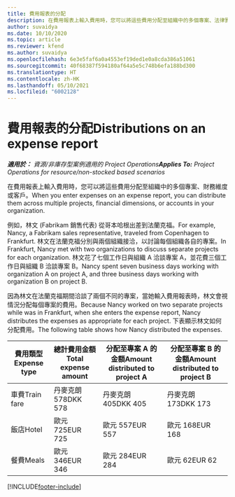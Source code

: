 ```yaml
---
title: 費用報表的分配
description: 在費用報表上輸入費用時，您可以將這些費用分配至組織中的多個專案、法律實體或客戶。
author: suvaidya
ms.date: 10/10/2020
ms.topic: article
ms.reviewer: kfend
ms.author: suvaidya
ms.openlocfilehash: 6e3e5faf6a0a4553ef19ded1e0a8cda386a51061
ms.sourcegitcommit: 40f68387f594180af64a5e5c748b6efa188bd300
ms.translationtype: HT
ms.contentlocale: zh-HK
ms.lasthandoff: 05/10/2021
ms.locfileid: "6002128"
---
```

# <a name="distributions-on-an-expense-report"></a><span data-ttu-id="9fb11-103">費用報表的分配</span><span class="sxs-lookup"><span data-stu-id="9fb11-103">Distributions on an expense report</span></span>

<span data-ttu-id="9fb11-104">_**適用於：** 資源/非庫存型案例適用的 Project Operations_</span><span class="sxs-lookup"><span data-stu-id="9fb11-104">_**Applies To:** Project Operations for resource/non-stocked based scenarios_</span></span>

<span data-ttu-id="9fb11-105">在費用報表上輸入費用時，您可以將這些費用分配至組織中的多個專案、財務維度或客戶。</span><span class="sxs-lookup"><span data-stu-id="9fb11-105">When you enter expenses on an expense report, you can distribute them across multiple projects, financial dimensions, or accounts in your organization.</span></span>

<span data-ttu-id="9fb11-106">例如，林文 (Fabrikam 銷售代表) 從哥本哈根出差到法蘭克福。</span><span class="sxs-lookup"><span data-stu-id="9fb11-106">For example, Nancy, a Fabrikam sales representative, traveled from Copenhagen to Frankfurt.</span></span> <span data-ttu-id="9fb11-107">林文在法蘭克福分別與兩個組織接洽，以討論每個組織各自的專案。</span><span class="sxs-lookup"><span data-stu-id="9fb11-107">In Frankfurt, Nancy met with two organizations to discuss separate projects for each organization.</span></span> <span data-ttu-id="9fb11-108">林文花了七個工作日與組織 A 洽談專案 A，並花費三個工作日與組織 B 洽談專案 B。</span><span class="sxs-lookup"><span data-stu-id="9fb11-108">Nancy spent seven business days working with organization A on project A, and three business days working with organization B on project B.</span></span>

<span data-ttu-id="9fb11-109">因為林文在法蘭克福期間洽談了兩個不同的專案，當她輸入費用報表時，林文會視情況分配每個專案的費用。</span><span class="sxs-lookup"><span data-stu-id="9fb11-109">Because Nancy worked on two separate projects while was in Frankfurt, when she enters the expense report, Nancy distributes the expenses as appropriate for each project.</span></span> <span data-ttu-id="9fb11-110">下表顯示林文如何分配費用。</span><span class="sxs-lookup"><span data-stu-id="9fb11-110">The following table shows how Nancy distributed the expenses.</span></span>

| <span data-ttu-id="9fb11-111">費用類型</span><span class="sxs-lookup"><span data-stu-id="9fb11-111">Expense type</span></span> | <span data-ttu-id="9fb11-112">總計費用金額</span><span class="sxs-lookup"><span data-stu-id="9fb11-112">Total expense amount</span></span> | <span data-ttu-id="9fb11-113">分配至專案 A 的金額</span><span class="sxs-lookup"><span data-stu-id="9fb11-113">Amount distributed to project A</span></span> | <span data-ttu-id="9fb11-114">分配至專案 B 的金額</span><span class="sxs-lookup"><span data-stu-id="9fb11-114">Amount distributed to project B</span></span> |
|--------------|----------------------|---------------------------------|---------------------------------|
| <span data-ttu-id="9fb11-115">車費</span><span class="sxs-lookup"><span data-stu-id="9fb11-115">Train fare</span></span>   | <span data-ttu-id="9fb11-116">丹麥克朗 578</span><span class="sxs-lookup"><span data-stu-id="9fb11-116">DKK 578</span></span>              | <span data-ttu-id="9fb11-117">丹麥克朗 405</span><span class="sxs-lookup"><span data-stu-id="9fb11-117">DKK 405</span></span>                         | <span data-ttu-id="9fb11-118">丹麥克朗 173</span><span class="sxs-lookup"><span data-stu-id="9fb11-118">DKK 173</span></span>                         |
| <span data-ttu-id="9fb11-119">飯店</span><span class="sxs-lookup"><span data-stu-id="9fb11-119">Hotel</span></span>        | <span data-ttu-id="9fb11-120">歐元 725</span><span class="sxs-lookup"><span data-stu-id="9fb11-120">EUR 725</span></span>              | <span data-ttu-id="9fb11-121">歐元 557</span><span class="sxs-lookup"><span data-stu-id="9fb11-121">EUR 557</span></span>                         | <span data-ttu-id="9fb11-122">歐元 168</span><span class="sxs-lookup"><span data-stu-id="9fb11-122">EUR 168</span></span>                         |
| <span data-ttu-id="9fb11-123">餐費</span><span class="sxs-lookup"><span data-stu-id="9fb11-123">Meals</span></span>        | <span data-ttu-id="9fb11-124">歐元 346</span><span class="sxs-lookup"><span data-stu-id="9fb11-124">EUR 346</span></span>              | <span data-ttu-id="9fb11-125">歐元 284</span><span class="sxs-lookup"><span data-stu-id="9fb11-125">EUR 284</span></span>                         | <span data-ttu-id="9fb11-126">歐元 62</span><span class="sxs-lookup"><span data-stu-id="9fb11-126">EUR 62</span></span>                          |


[!INCLUDE[footer-include](../includes/footer-banner.md)]